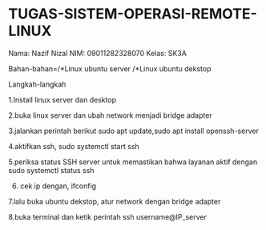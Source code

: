 # TUGAS-SISTEM-OPERASI-REMOTE-LINUX 
Nama: Nazif Nizal
NIM: 09011282328070
Kelas: SK3A

Bahan-bahan=/*Linux ubuntu server 
            /*Linux ubuntu dekstop
          

Langkah-langkah

1.Install linux server dan desktop

2.buka linux server dan ubah network menjadi bridge adapter

3.jalankan perintah berikut sudo apt update,sudo apt install openssh-server

4.aktifkan ssh, sudo systemctl start ssh

5.periksa status SSH server untuk memastikan bahwa layanan aktif dengan sudo systemctl status ssh

6. cek ip dengan, ifconfig

7.lalu buka ubuntu dekstop, atur network dengan bridge adapter

8.buka terminal dan ketik perintah ssh username@IP_server




